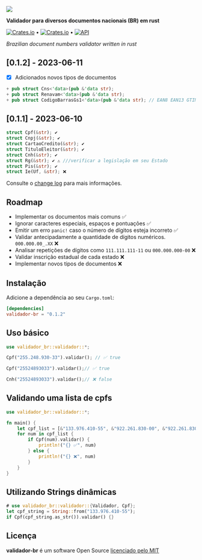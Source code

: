 ![](https://media.licdn.com/dms/image/sync/D4D27AQGMP3vWqjmmhw/articleshare-shrink_1280_800/0/1686427898640?e=1687125600&v=beta&t=LLO4T-AbzVtT-YThIGw2IrCLms5NQRI3-sm7yJcIupg)

**Validador para diversos documentos nacionais (BR) em rust**  

[![Crates.io](https://img.shields.io/crates/v/validador-br)](https://crates.io/crates/validador-br) &bull; 
[![Crates.io](https://img.shields.io/crates/l/validador-br)](https://github.com/ricardodarocha/validador-br/blob/master/LICENSE) &bull; 
[![API](https://docs.rs/validador-br/badge.svg)](https://docs.rs/validador-br)
<!-- [![Build Status](https://travis-ci.com/ricardodarocha/validador-br.svg?branch=master)](https://travis-ci.com/ricardodarocha/validador-br) &bull; -->

_Brazilian document numbers validator written in rust_   

## [0.1.2] - 2023-06-11

- [x] Adicionados novos tipos de documentos

```rust diff ignore
+ pub struct Cns<'data>(pub &'data str);
+ pub struct Renavam<'data>(pub &'data str);
+ pub struct CodigoBarrasGs1<'data>(pub &'data str); // EAN8 EAN13 GTIN08..18
```

## [0.1.1] - 2023-06-10

```rust ignore
struct Cpf(&str); ✔
struct Cnpj(&str); ✔
struct CartaoCredito(&str); ✔
struct TituloEleitor(&str); ✔
struct Cnh(&str); ✔
struct Rg(&str); ✔ ⚠ ///verificar a legislação em seu Estado
struct Pis(&str); ✔
struct Ie(Uf, &str); ❌
```

Consulte o [change log](https://github.com/ricardodarocha/validador-br/blob/master/changelog.md) para mais informações.

## Roadmap

- Implementar os documentos mais comuns ✅
- Ignorar caracteres especiais, espaços e pontuações ✅
- Emitir um erro `panic!` caso o número de dígitos esteja incorreto ✅
- Validar antecipadamente a quantidade de dígitos numéricos. `000.000.00_.XX` ❌
- Analisar repetições de dígitos como `111.111.111-11` ou `000.000.000-00` ❌
- Validar inscrição estadual de cada estado ❌
- Implementar novos tipos de documentos ❌

## Instalação

Adicione a dependência ao seu `Cargo.toml`:

```toml
[dependencies]
validador-br = "0.1.2"
```

## Uso básico

```rust
use validador_br::validador::*;

Cpf("255.248.930-33").validar(); // ✅ true 

Cpf("25524893033").validar();// ✅ true

Cnh("25524893033").validar();// ❌ false

```

## Validando uma lista de cpfs

```rust
use validador_br::validador::*;

fn main() {
    let cpf_list = [&"133.976.410-55", &"922.261.830-00", &"922.261.830-01", &"218.571.960-23"];
    for num in cpf_list {
        if Cpf(num).validar() {
            println!("{} ✅", num)
        } else {
            println!("{} ❌", num)
        }
    }
}
```

## Utilizando Strings dinâmicas

```rust
# use validador_br::validador::{Validador, Cpf};
let cpf_string = String::from("133.976.410-55");
if Cpf(cpf_string.as_str()).validar() {}
```

## Licença

**validador-br** é um software Open Source [licenciado pelo MIT](https://github.com/ricardodarocha/validador-br/blob/master/LICENSE)
